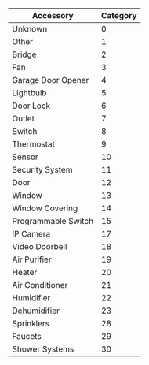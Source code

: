 | Accessory | Category |
| --- | --- |
| Unknown | 0 | 
| Other | 1 | 
| Bridge | 2 | 
| Fan | 3 | 
| Garage Door Opener | 4 | 
| Lightbulb | 5 | 
| Door Lock | 6 | 
| Outlet | 7 | 
| Switch | 8 | 
| Thermostat | 9 | 
| Sensor | 10 | 
| Security System | 11 | 
| Door | 12 | 
| Window | 13 | 
| Window Covering | 14 | 
| Programmable Switch | 15 | 
| IP Camera | 17 | 
| Video Doorbell | 18 | 
| Air Purifier | 19 | 
| Heater | 20 | 
| Air Conditioner | 21 | 
| Humidifier | 22 | 
| Dehumidifier | 23 | 
| Sprinklers | 28 | 
| Faucets | 29 | 
| Shower Systems | 30 | 
